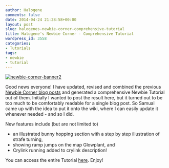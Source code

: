 ```yaml
---
author: Halogene
comments: false
date: 2014-04-24 21:28:58+00:00
layout: post
slug: halogenes-newbie-corner-comprehensive-tutorial
title: Halogene's Newbie Corner - Comprehensive Tutorial
wordpress_id: 3558
categories:
- Tutorials
tags:
- newbie
- tutorial
---
```


[![newbie-corner-banner2](/m/uploads/2012/09/newbie-corner-banner2.png)](/m/uploads/2012/09/newbie-corner-banner2.png)

Good news everyone! I have updated, revised and combined the previous [Newbie Corner blog posts](/tags/newbie) and generated a comprehensive Newbie Tutorial out of them. Initially I wanted to post the result here, but it turned out to be too much to be comfortably readable for a single blog post. So Samual came up with the idea to put it onto the wiki, where I can easily update it whenever needed - and so I did.

New features include (but are not limited to)
	
  * an illustrated bunny hopping section with a step by step illustration of strafe turning,
  * showing ramp jumps on the map Glowplant, and
  * Crylink running added to crylink description!

You can access the entire Tutorial [here](https://gitlab.com/xonotic/xonotic/wikis/Halogenes_Newbie_Corner). Enjoy!

